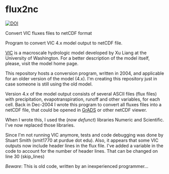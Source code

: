 # flux2nc

[![DOI](https://zenodo.org/badge/116668688.svg)](https://zenodo.org/badge/latestdoi/116668688)

Convert VIC fluxes files to netCDF format

Program to convert VIC 4.x model output to netCDF file.

[VIC][1] is a macroscale hydrologic model developed by Xu Liang at the University of Washington. For a better description of the model itself, please, visit the model home page.

This repository hosts a conversion program, written in 2004, and applicable for an older version of the model (4.x). I'm creating this repository just in case someone is still using the old model.

Version 4.x of the model output consists of several ASCII files (flux files) with precipitation, evapotranspiration, runoff and other variables, for each cell. Back in Dec-2004 I wrote this program to convert all fluxes files into a netCDF file, that could be opened in [GrADS][2] or other netCDF viewer.

When I wrote this, I used the (_now defunct_) libraries Numeric and Scientific. I've now replaced those libraries.

Since I'm not running VIC anymore, tests and code debugging was done by Stuart Smith (smit1770 at purdue dot edu).
Also, it appears that some VIC outputs now include header lines in the flux file. I've added a variable in the code to account for the number of header lines. That can be changed on line 30 (skip_lines)

_Beware_: This is old code, written by an inexperienced programmer...



[1]: http://vic.readthedocs.io/en/master/
[2]: http://cola.gmu.edu/grads/
